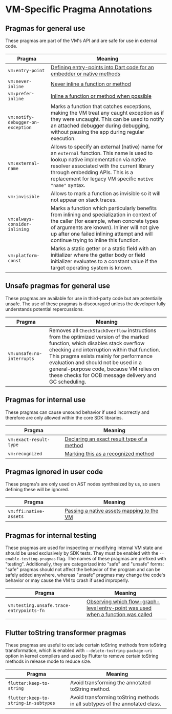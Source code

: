 # VM-Specific Pragma Annotations

## Pragmas for general use

These pragmas are part of the VM's API and are safe for use in external code.

| Pragma | Meaning |
| --- | --- |
| `vm:entry-point` | [Defining entry-points into Dart code for an embedder or native methods](compiler/aot/entry_point_pragma.md) |
| `vm:never-inline` | [Never inline a function or method](compiler/pragmas_recognized_by_compiler.md#requesting-a-function-never-be-inlined) |
| `vm:prefer-inline` | [Inline a function or method when possible](compiler/pragmas_recognized_by_compiler.md#requesting-a-function-be-inlined) |
| `vm:notify-debugger-on-exception` | Marks a function that catches exceptions, making the VM treat any caught exception as if they were uncaught. This can be used to notify an attached debugger during debugging, without pausing the app during regular execution. |
| `vm:external-name` | Allows to specify an external (native) name for an `external` function. This name is used to lookup native implementation via native resolver associated with the current library through embedding APIs. This is a replacement for legacy VM specific `native "name"` syntax. |
| `vm:invisible` | Allows to mark a function as invisible so it will not appear on stack traces. |
| `vm:always-consider-inlining` | Marks a function which particularly benefits from inlining and specialization in context of the caller (for example, when concrete types of arguments are known). Inliner will not give up after one failed inlining attempt and will continue trying to inline this function. |
| `vm:platform-const` | Marks a static getter or a static field with an initializer where the getter body or field initializer evaluates to a constant value if the target operating system is known. |

## Unsafe pragmas for general use

These pragmas are available for use in third-party code but are potentially
unsafe. The use of these pragmas is discouraged unless the developer fully
understands potential repercussions.

| Pragma | Meaning |
| --- | --- |
| `vm:unsafe:no-interrupts` | Removes all `CheckStackOverflow` instructions from the optimized version of the marked function, which disables stack overflow checking and interruption within that function. This pragma exists mainly for performance evaluation and should not be used in a general-purpose code, because VM relies on these checks for OOB message delivery and GC scheduling. |

## Pragmas for internal use

These pragmas can cause unsound behavior if used incorrectly and therefore are only allowed within the core SDK libraries.

| Pragma | Meaning |
| --- | --- |
| `vm:exact-result-type` | [Declaring an exact result type of a method](compiler/pragmas_recognized_by_compiler.md#providing-an-exact-result-type) |
| `vm:recognized` | [Marking this as a recognized method](compiler/pragmas_recognized_by_compiler.md#marking-recognized-methods) |

## Pragmas ignored in user code

These pragma's are only used on AST nodes synthesized by us, so users defining these will be ignored.

| Pragma | Meaning |
| --- | --- |
| `vm:ffi:native-assets` | [Passing a native assets mapping to the VM](compiler/ffi_pragmas.md) |

## Pragmas for internal testing

These pragmas are used for inspecting or modifying internal VM state and should be used exclusively by SDK tests.
They must be enabled with the `--enable-testing-pragmas` flag.
The names of these pragmas are prefixed with "testing".
Additionally, they are categorized into "safe" and "unsafe" forms: "safe" pragmas should not affect the behavior of the program and can be safely added anywhere, whereas "unsafe" pragmas may change the code's behavior or may cause the VM to crash if used improperly.

| Pragma | Meaning |
| --- | --- |
| `vm:testing.unsafe.trace-entrypoints-fn` | [Observing which flow-graph-level entry-point was used when a function was called](compiler/frontend/testing_trace_entrypoints_pragma.md) |

## Flutter toString transformer pragmas

These pragmas are useful to exclude certain toString methods from toString transformation,
which is enabled with `--delete-tostring-package-uri` option in kernel compilers and
used by Flutter to remove certain toString methods in release mode to reduce size.

| Pragma | Meaning |
| --- | --- |
| `flutter:keep-to-string` | Avoid transforming the annotated toString method. |
| `flutter:keep-to-string-in-subtypes` | Avoid transforming toString methods in all subtypes of the annotated class. |
